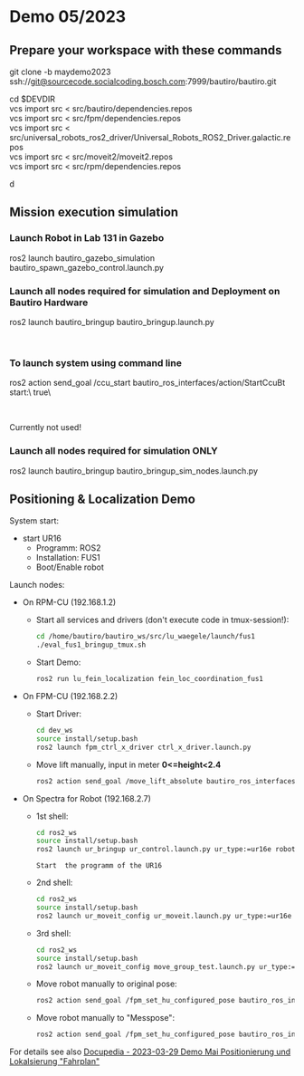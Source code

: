 # Demo 05/2023

## Prepare your workspace with these commands

git clone -b maydemo2023 ssh://git@sourcecode.socialcoding.bosch.com:7999/bautiro/bautiro.git  


cd $DEVDIR  
vcs import src < src/bautiro/dependencies.repos  
vcs import src < src/fpm/dependencies.repos  
vcs import src < src/universal_robots_ros2_driver/Universal_Robots_ROS2_Driver.galactic.repos  
vcs import src < src/moveit2/moveit2.repos  
vcs import src < src/rpm/dependencies.repos  

d
## Mission execution simulation

### Launch Robot in Lab 131 in Gazebo 
ros2 launch bautiro_gazebo_simulation bautiro_spawn_gazebo_control.launch.py

### Launch all nodes required for simulation and Deployment on Bautiro Hardware 
ros2 launch bautiro_bringup bautiro_bringup.launch.py

 
### To launch system using command line
ros2 action send_goal /ccu_start bautiro_ros_interfaces/action/StartCcuBt start:\ true\

 



Currently not used!

### Launch all nodes required for simulation ONLY
ros2 launch bautiro_bringup bautiro_bringup_sim_nodes.launch.py


## Positioning & Localization Demo

System start:
- start UR16 
  - Programm: ROS2
  - Installation: FUS1
  - Boot/Enable robot



Launch nodes:

- On RPM-CU (192.168.1.2)

  - Start all services and drivers (don't execute code in tmux-session!):

    ```bash
    cd /home/bautiro/bautiro_ws/src/lu_waegele/launch/fus1
    ./eval_fus1_bringup_tmux.sh
    ```

  - Start Demo:
  
    ```bash
    ros2 run lu_fein_localization fein_loc_coordination_fus1
    ```

- On FPM-CU (192.168.2.2)
  - Start Driver:

    ```bash
    cd dev_ws
    source install/setup.bash
    ros2 launch fpm_ctrl_x_driver ctrl_x_driver.launch.py 
    ```

  - Move lift manually, input in meter **0<=height<2.4**

    ```bash  
    ros2 action send_goal /move_lift_absolute bautiro_ros_interfaces/action/MoveLiftAbsolute requested_target_lift_level:\ 0.0\
    ```

- On Spectra for Robot (192.168.2.7)
  - 1st shell:

    ```bash
    cd ros2_ws
    source install/setup.bash
    ros2 launch ur_bringup ur_control.launch.py ur_type:=ur16e robot_ip:=192.168.2.3 launch_rviz:=false
    ```
    ```
    Start  the programm of the UR16
    ```


  - 2nd shell:

    ```bash 
    cd ros2_ws
    source install/setup.bash
    ros2 launch ur_moveit_config ur_moveit.launch.py ur_type:=ur16e launch_rviz:=false
    ```

  - 3rd shell:

    ```bash
    cd ros2_ws
    source install/setup.bash
    ros2 launch ur_moveit_config move_group_test.launch.py ur_type:=ur16e
    ```

  - Move robot manually to original pose:

    ```bash
    ros2 action send_goal /fpm_set_hu_configured_pose bautiro_ros_interfaces/action/SetHandlingUnitConfiguredPose handling_unit_configured_pose:\ 8\ 
    ```

  - Move robot manually to "Messpose":

    ```bash
    ros2 action send_goal /fpm_set_hu_configured_pose bautiro_ros_interfaces/action/SetHandlingUnitConfiguredPose handling_unit_configured_pose:\ 4\
    ```
    
For details see also [Docupedia - 2023-03-29 Demo Mai Positionierung und Lokalsierung "Fahrplan"](https://inside-docupedia.bosch.com/confluence/pages/viewpage.action?pageId=2899838260)
